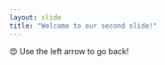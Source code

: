 ```yaml
---
layout: slide
title: "Welcome to our second slide!"
---
```

:heart_eyes:
Use the left arrow to go back!
